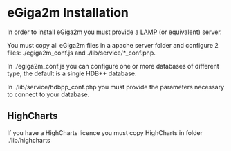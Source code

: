 # eGiga2m Installation
In order to install eGiga2m you must provide a [LAMP](https://en.wikipedia.org/wiki/LAMP_%28software_bundle%29) (or equivalent) server.

You must copy all eGiga2m files in a apache server folder and configure 2 files: ./egiga2m_conf.js and ./lib/service/*_conf.php.

In ./egiga2m_conf.js you can configure one or more databases of different type, the default is a single HDB++ database.

In ./lib/service/hdbpp_conf.php you must provide the parameters necessary to connect to your database.

## HighCharts
If you have a HighCharts licence you must copy HighCharts in folder ./lib/highcharts
